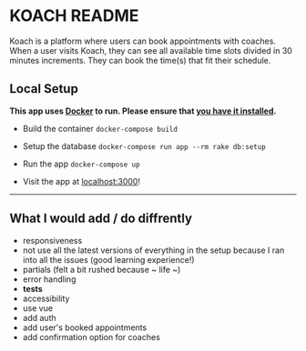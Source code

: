 # KOACH README

Koach is a platform where users can book appointments with coaches.
When a user visits Koach, they can see all available time slots divided in 30 minutes increments.
They can book the time(s) that fit their schedule.

## Local Setup
**This app uses [Docker]() to run. Please ensure that [you have it installed]().**

- Build the container
`docker-compose build`

- Setup the database
`docker-compose run app --rm rake db:setup`

- Run the app
`docker-compose up`

- Visit the app at [localhost:3000](localhost:3000)!

-----------------

## What I would add / do diffrently
- responsiveness
- not use all the latest versions of everything in the setup because I ran into all the issues (good learning experience!)
- partials (felt a bit rushed because ~ life ~)
- error handling
- **tests**
- accessibility
- use vue
- add auth
- add user's booked appointments
- add confirmation option for coaches
